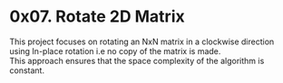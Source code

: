 # 0x07. Rotate 2D Matrix

This project focuses on rotating an NxN matrix in a clockwise direction using In-place rotation i.e no copy of the matrix is made. <br>
This approach ensures that the space complexity of the algorithm is constant.

